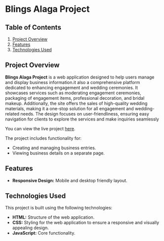 # Blings Alaga Project

## Table of Contents
1. [Project Overview](#project-overview)
2. [Features](#features)
3. [Technologies Used](#technologies-used)


## Project Overview

 **Blings Alaga Project** is a web application designed to help users manage and display business information.it also a comprehensive platform dedicated to enhancing engagement and wedding ceremonies. It showcases services such as moderating engagement ceremonies, packaging of engagement items, professional decoration, and bridal makeup. Additionally, the site offers the sales of high-quality wedding materials, making it a one-stop solution for all engagement and wedding-related needs. The design focuses on user-friendliness, ensuring easy navigation for clients to explore the services and make inquiries seamlessly

You can view the live project [here](). 


The project includes functionality for:
- Creating and managing business entries.
- Viewing business details on a separate page.

## Features


- **Responsive Design:** Mobile and desktop friendly layout.

## Technologies Used

This project is built using the following technologies:

- **HTML:** Structure of the web application.
- **CSS:** Styling for the web application to ensure a responsive and visually appealing design.
- **JavaScript:** Core functionality.

